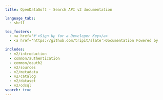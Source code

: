 ```yaml
---
title: OpenDataSoft - Search API v2 documentation

language_tabs:
  - shell

toc_footers:
  - <a href='#'>Sign Up for a Developer Key</a>
  - <a href='https://github.com/tripit/slate'>Documentation Powered by Slate</a>

includes:
  - v2/introduction
  - common/authentication
  - common/oauth2
  - v2/sources
  - v2/metadata
  - v2/catalog
  - v2/dataset
  - v2/odsql
search: true
---
```

